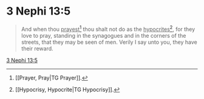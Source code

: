 # 3 Nephi 13:5

> And when thou <u>prayest</u>[^a] thou shalt not do as the <u>hypocrites</u>[^b], for they love to pray, standing in the synagogues and in the corners of the streets, that they may be seen of men. Verily I say unto you, they have their reward.

[3 Nephi 13:5](https://www.churchofjesuschrist.org/study/scriptures/bofm/3-ne/13?lang=eng&id=p5#p5)


[^a]: [[Prayer, Pray|TG Prayer]].  
[^b]: [[Hypocrisy, Hypocrite|TG Hypocrisy]].  
